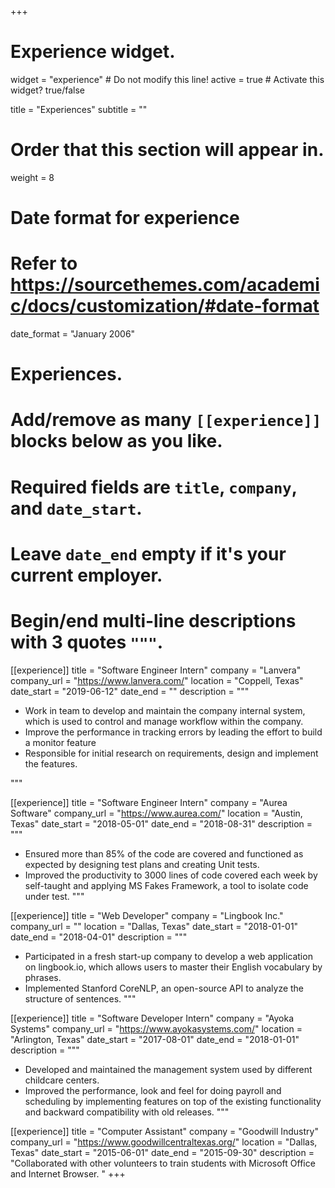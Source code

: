 +++
# Experience widget.
widget = "experience"  # Do not modify this line!
active = true  # Activate this widget? true/false

title = "Experiences"
subtitle = ""

# Order that this section will appear in.
weight = 8

# Date format for experience
#   Refer to https://sourcethemes.com/academic/docs/customization/#date-format
date_format = "January 2006"

# Experiences.
#   Add/remove as many `[[experience]]` blocks below as you like.
#   Required fields are `title`, `company`, and `date_start`.
#   Leave `date_end` empty if it's your current employer.
#   Begin/end multi-line descriptions with 3 quotes `"""`.
[[experience]]
  title = "Software Engineer Intern"
  company = "Lanvera"
  company_url = "https://www.lanvera.com/"
  location = "Coppell, Texas"
  date_start = "2019-06-12"
  date_end = ""
  description = """

  * Work in team to develop and maintain the company internal system, which is used to control and manage workflow within the company. 
  * Improve the performance in tracking errors by leading the effort to build a monitor feature 
  * Responsible for initial research on requirements, design and implement the features.

  """

[[experience]]
  title = "Software Engineer Intern"
  company = "Aurea Software"
  company_url = "https://www.aurea.com/"
  location = "Austin, Texas"
  date_start = "2018-05-01"
  date_end = "2018-08-31"
  description = """

  * Ensured more than 85% of the code are covered and functioned as expected by designing test plans and creating Unit tests.
  * Improved the productivity to 3000 lines of code covered each week by self-taught and applying MS Fakes Framework, a tool to isolate code under test.
  """

[[experience]]
  title = "Web Developer"
  company = "Lingbook Inc."
  company_url = ""
  location = "Dallas, Texas"
  date_start = "2018-01-01"
  date_end = "2018-04-01"
  description = """
  
  * Participated in a fresh start-up company to develop a web application on lingbook.io, which allows users to master their English vocabulary by phrases. 
  * Implemented Stanford CoreNLP, an open-source API to analyze the structure of sentences.
  """

[[experience]]
  title = "Software Developer Intern"
  company = "Ayoka Systems"
  company_url = "https://www.ayokasystems.com/"
  location = "Arlington, Texas"
  date_start = "2017-08-01"
  date_end = "2018-01-01"
  description = """

  *	Developed and maintained the management system used by different childcare centers. 
  *	Improved the performance, look and feel for doing payroll and scheduling by implementing features on top of the existing functionality and backward compatibility with old  releases. 
  """

  [[experience]]
    title = "Computer Assistant"
    company = "Goodwill Industry"
    company_url = "https://www.goodwillcentraltexas.org/"
    location = "Dallas, Texas"
    date_start = "2015-06-01"
    date_end = "2015-09-30"
    description = "Collaborated with other volunteers to train students with Microsoft Office and Internet Browser. "
+++
